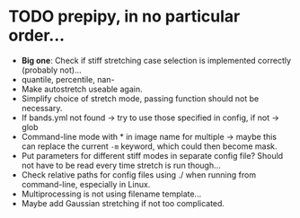 # TODO prepipy, in no particular order...

* **Big one**: Check if stiff stretching case selection is implemented correctly (probably not)...
* quantile, percentile, nan-
* Make autostretch useable again.
* Simplify choice of stretch mode, passing function should not be necessary.
* If bands.yml not found &rarr; try to use those specified in config, if not &rarr; glob
* Command-line mode with \* in image name for multiple &rarr; maybe this can replace the current `-m` keyword, which could then become mask.
* Put parameters for different stiff modes in separate config file? Should not have to be read every time stretch is run though...
* Check relative paths for config files using ./ when running from command-line, especially in Linux.
* Multiprocessing is not using filename template...
* Maybe add Gaussian stretching if not too complicated.
